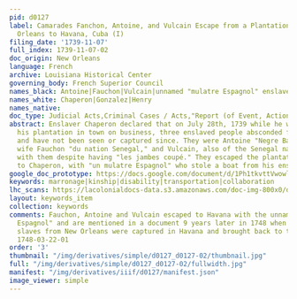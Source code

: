 ```yaml
---
pid: d0127
label: Camarades Fanchon, Antoine, and Vulcain Escape from a Plantation below New
  Orleans to Havana, Cuba (I)
filing_date: '1739-11-07'
full_index: 1739-11-07-02
doc_origin: New Orleans
language: French
archive: Louisiana Historical Center
governing_body: French Superior Council
names_black: Antoine|Fauchon|Vulcain|unnamed "mulatre Espagnol" enslaved by Gonzalez
names_white: Chaperon|Gonzalez|Henry
names_native:
doc_type: Judicial Acts,Criminal Cases / Acts,"Report (of Event, Action, Crime, etc.)"
abstract: Enslaver Chaperon declared that on July 28th, 1739 while he was away from
  his plantation in town on business, three enslaved people absconded from his plantation
  and have not been seen or captured since. They were Antoine "Negre Bambara," his
  wife Fauchon "du nation Senegal," and Vulcain, also of the Senegal nation, who escaped
  with them despite having "les jambes coupé." They escaped the plantation, according
  to Chaperon, with "un mulatre Espagnol" who stole a boat from his enslaver Gonzalez.
google_doc_prototype: https://docs.google.com/document/d/1Ph1tkvttVwowlK1eCWi_VA9GUK4mLLNe5ZrvTYAAxHw/edit?usp=share_link
keywords: marronage|kinship|disability|transportation|collaboration
lhc_scans: https://lacolonialdocs-data.s3.amazonaws.com/doc-img-800x0/doc-img-137003.jpg
layout: keywords_item
collection: keywords
comments: Fauchon, Antoine and Vulcain escaped to Havana with the unnamed "mulatre
  Espagnol" and are mentioned in a document 9 years later in 1748 when two fugitive
  slaves from New Orleans were captured in Havana and brought back to the city-- see
  1748-03-22-01
order: '3'
thumbnail: "/img/derivatives/simple/d0127_d0127-02/thumbnail.jpg"
full: "/img/derivatives/simple/d0127_d0127-02/fullwidth.jpg"
manifest: "/img/derivatives/iiif/d0127/manifest.json"
image_viewer: simple
---
```

